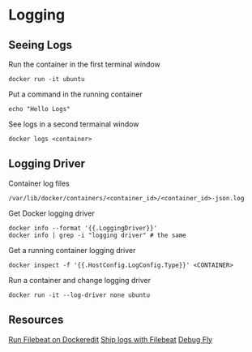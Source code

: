 # Logging

## Seeing Logs

Run the container in the first terminal window

    docker run -it ubuntu

Put a command in the running container

    echo "Hello Logs"

See logs in a second termainal window

    docker logs <container>

## Logging Driver

Container log files

    /var/lib/docker/containers/<container_id>/<container_id>-json.log

Get Docker logging driver

    docker info --format '{{.LoggingDriver}}'
    docker info | grep -i "logging driver" # the same

Get a running container logging driver

    docker inspect -f '{{.HostConfig.LogConfig.Type}}' <CONTAINER>

Run a container and change logging driver

    docker run -it --log-driver none ubuntu

## Resources

[Run Filebeat on Dockeredit](https://www.elastic.co/guide/en/beats/filebeat/current/running-on-docker.html)
[Ship logs with Filebeat](https://docs.logz.io/shipping/log-sources/filebeat.html)
[Debug Fly](https://debug.fly.dev/)
